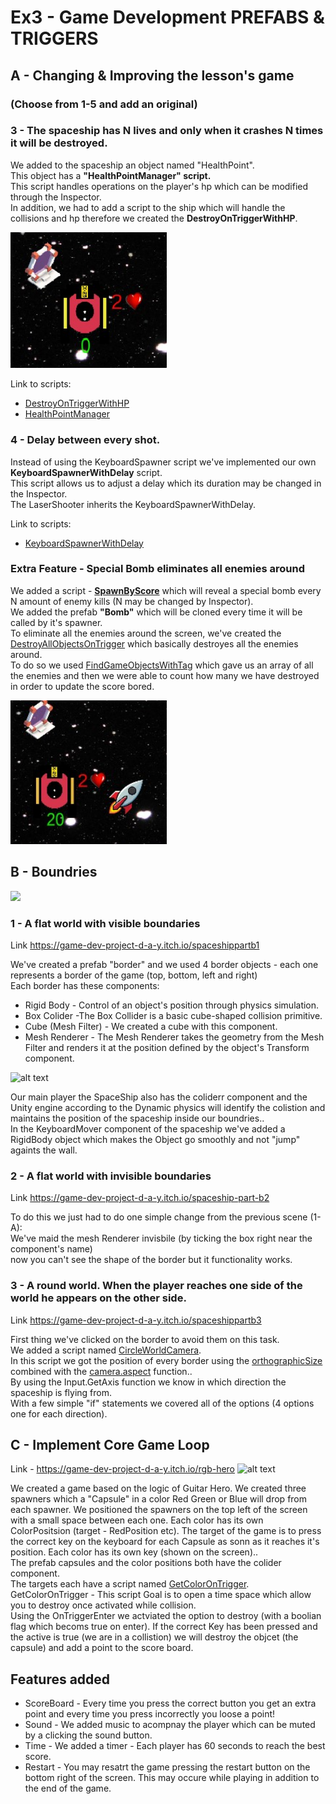 # Ex3 - Game Development PREFABS & TRIGGERS

## A - Changing & Improving the lesson's game 
### (Choose from 1-5 and add an original)


### 3 - The spaceship has N lives and only when it crashes N times it will be destroyed.
We added to the spaceship an object named "HealthPoint".  
This object has a **"HealthPointManager" script.**  
This script handles operations on the player's hp which can be modified through the Inspector.  
In addition, we had to add a script to the ship which will handle the collisions and hp therefore we created the **DestroyOnTriggerWithHP**.  
  
  <img src=https://github.com/Game-Dev-Project-D-A-Y/Ex3-Spaceship/blob/master/Images%20for%20github/hpspaceship.jpg width="250"/>

    
   
   Link to scripts:  
   * [DestroyOnTriggerWithHP](https://github.com/Game-Dev-Project-D-A-Y/Ex3-Spaceship/blob/master/Assets/Scripts/3-collisions/DestroyOnTriggerWithHP.cs)   
   * [HealthPointManager](https://github.com/Game-Dev-Project-D-A-Y/Ex3-Spaceship/blob/master/Assets/Scripts/5-scripts/HealthPointManager.cs) 

### 4 - Delay between every shot.  
Instead of using the KeyboardSpawner script we've implemented our own **KeyboardSpawnerWithDelay** script.  
This script allows us to adjust a delay which its duration may be changed in the Inspector.  
The LaserShooter inherits the KeyboardSpawnerWithDelay.  
  
  Link to scripts:  
  * [KeyboardSpawnerWithDelay](https://github.com/Game-Dev-Project-D-A-Y/Ex3-Spaceship/blob/master/Assets/Scripts/2-spawners/KeyboardSpawnerWithDelay.cs)

### Extra Feature - Special Bomb eliminates all enemies around 
We added a script - **[SpawnByScore](https://github.com/Game-Dev-Project-D-A-Y/Ex3-Spaceship/blob/master/Assets/Scripts/2-spawners/SpawnByScore.cs)** which will reveal a special bomb every N amount of enemy kills (N may be changed by Inspector).  
We added the prefab **"Bomb"** which will be cloned every time it will be called by it's spawner.  
To eliminate all the enemies around the screen, we've created the [DestroyAllObjectsOnTrigger](https://github.com/Game-Dev-Project-D-A-Y/Ex3-Spaceship/blob/master/Assets/Scripts/3-collisions/DestroyAllObjectsOnTrigger.cs) which basically destroyes all the enemies around.  
To do so we used [FindGameObjectsWithTag](https://docs.unity3d.com/ScriptReference/GameObject.FindGameObjectsWithTag.html
) which gave us an array of all the enemies and then we were able to count how many we have destroyed in order to update the score bored.  
  
 <img src=https://github.com/Game-Dev-Project-D-A-Y/Ex3-Spaceship/blob/master/Images%20for%20github/bonbEvery20.jpg width="250"/>


## B - Boundries

<img src=https://github.com/Game-Dev-Project-D-A-Y/Ex3-Spaceship/blob/master/Images%20for%20github/partb1.jpg width="800"/>


### 1 - A flat world with visible boundaries
Link https://game-dev-project-d-a-y.itch.io/spaceshippartb1

We've created a prefab "border" and we used 4 border objects - each one represents a border of the game (top, bottom, left and right)  
Each border has these components: 
* Rigid Body - Control of an object's position through physics simulation.
* Box Colider -The Box Collider is a basic cube-shaped collision primitive.
* Cube (Mesh Filter) - We created a cube with this component. 
* Mesh Renderer - The Mesh Renderer takes the geometry from the Mesh Filter and renders it at the position defined by the object's Transform component.



![alt text](https://github.com/Game-Dev-Project-D-A-Y/Ex3-Spaceship/blob/master/Images%20for%20github/Borders.jpeg?raw=true)


Our main player the SpaceShip also has the coliderr component and the Unity engine according to the Dynamic physics will identify the colistion and maintains the position of the spaceship inside our boundries..  
In the KeyboardMover component of the spaceship we've added a RigidBody object which makes the Object go smoothly and not "jump" againts the wall.



### 2 - A flat world with invisible boundaries
Link https://game-dev-project-d-a-y.itch.io/spaceship-part-b2

To do this we just had to do one simple change from the previous scene (1-A):  
We've maid the mesh Renderer invisbile (by ticking the box right near the component's name)  
now you can't see the shape of the border but it functionality works.

### 3 - A round world. When the player reaches one side of the world he appears on the other side.
Link https://game-dev-project-d-a-y.itch.io/spaceshippartb3

First thing we've clicked on the border to avoid them on this task.  
We added a script named [CircleWorldCamera](https://github.com/Game-Dev-Project-D-A-Y/Ex3-Spaceship/blob/master/Assets/Scripts/5-scripts/CircleWorldCamera.cs).  
In this script we got the position of every border using the [orthographicSize](https://docs.unity3d.com/ScriptReference/Camera-orthographicSize.html
) combined with the [camera.aspect](https://docs.unity3d.com/ScriptReference/Camera-aspect.html
) function..  
By using the Input.GetAxis function we know in which direction the spaceship is flying from.  
With a few simple "if" statements we covered all of the options (4 options one for each direction).


## C - Implement Core Game Loop
Link - https://game-dev-project-d-a-y.itch.io/rgb-hero
![alt text](https://github.com/Game-Dev-Project-D-A-Y/Ex3-Spaceship/blob/master/Images%20for%20github/RGBHero.jpeg?raw=true)

We created a game based on the logic of Guitar Hero.
We created three spawners which a "Capsule" in a color Red Green or Blue will drop from each spawner. We positioned the spawners on the top left of the screen with a small space between each one.
Each color has its own ColorPositsion (target - RedPosition etc).
The target of the game is to press the correct key on the keyboard for each Capsule as sonn as it reaches it's position. 
Each color has its own key (shown on the screen)..  
The prefab capsules and the color positions both have the colider component.   
The targets each have a script named [GetColorOnTrigger](https://github.com/Game-Dev-Project-D-A-Y/Ex3-Spaceship/blob/master/Assets/Scripts/3-collisions/GetColorOnTrigger.cs).    
GetColorOnTrigger - This script Goal is to open a time space which allow you to destroy once activated while collision.  
Using the OnTriggerEnter we actviated the option to destroy (with a boolian flag which becoms true on enter). If the correct Key has been pressed and the active is true (we are in a collistion) we will destroy the objcet (the capsule) and add a point to the score board.   
 ## Features added
 * ScoreBoard - Every time you press the correct button you get an extra point and every time you press incorrectly you loose a point!
 * Sound - We added music to acompnay the player which can be muted by a clicking the sound button.
 * Time - We added a timer - Each player has 60 seconds to reach the best score.
 * Restart - You may resatrt the game pressing the restart button on the bottom right of the screen. This may occure while playing in addition to the end of the game.
